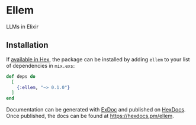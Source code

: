 # Ellem

LLMs in Elixir

## Installation

If [available in Hex](https://hex.pm/docs/publish), the package can be installed
by adding `ellem` to your list of dependencies in `mix.exs`:

```elixir
def deps do
  [
    {:ellem, "~> 0.1.0"}
  ]
end
```

Documentation can be generated with [ExDoc](https://github.com/elixir-lang/ex_doc)
and published on [HexDocs](https://hexdocs.pm). Once published, the docs can
be found at <https://hexdocs.pm/ellem>.

